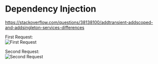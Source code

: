 # Dependency Injection

https://stackoverflow.com/questions/38138100/addtransient-addscoped-and-addsingleton-services-differences

First Request:
<br/>
![First Request](C:\Users\lalvespa\Downloads\first_injection.png")
<br/>

Second Request:
<br/>
![Second Request](C:\Users\lalvespa\Downloads\second_injection.png"/)
<br/>
